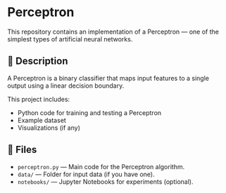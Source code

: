 # Perceptron

This repository contains an implementation of a Perceptron — one of the simplest types of artificial neural networks.

## 📌 Description

A Perceptron is a binary classifier that maps input features to a single output using a linear decision boundary.

This project includes:
- Python code for training and testing a Perceptron
- Example dataset
- Visualizations (if any)

## 🧩 Files

- `perceptron.py` — Main code for the Perceptron algorithm.
- `data/` — Folder for input data (if you have one).
- `notebooks/` — Jupyter Notebooks for experiments (optional).

